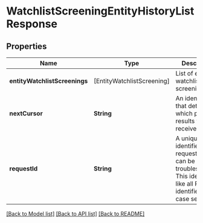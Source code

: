 # WatchlistScreeningEntityHistoryListResponse

## Properties
Name | Type | Description | Notes
------------ | ------------- | ------------- | -------------
**entityWatchlistScreenings** | [EntityWatchlistScreening] | List of entity watchlist screening | 
**nextCursor** | **String** | An identifier that determines which page of results you receive. | 
**requestId** | **String** | A unique identifier for the request, which can be used for troubleshooting. This identifier, like all Plaid identifiers, is case sensitive. | 

[[Back to Model list]](../README.md#documentation-for-models) [[Back to API list]](../README.md#documentation-for-api-endpoints) [[Back to README]](../README.md)


